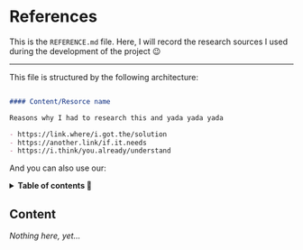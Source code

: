 References
==========

This is the `REFERENCE.md` file. Here, I will record the research
sources I used during the development of the project 😉

---

This file is structured by the following architecture:

```markdown

#### Content/Resorce name

Reasons why I had to research this and yada yada yada

- https://link.where/i.got.the/solution
- https://another.link/if.it.needs
- https://i.think/you.already/understand

```

And you can also use our:

<details>

<summary style="font-weight: bold">Table of contents 🔬</summary><br>

_Nothing here, yet..._

</details>



Content
-------

_Nothing here, yet..._
